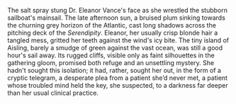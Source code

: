 The salt spray stung Dr. Eleanor Vance's face as she wrestled the stubborn sailboat's mainsail.  The late afternoon sun, a bruised plum sinking towards the churning grey horizon of the Atlantic, cast long shadows across the pitching deck of the *Serendipity*.  Eleanor, her usually crisp blonde hair a tangled mess, gritted her teeth against the wind's icy bite.  The tiny island of Aisling, barely a smudge of green against the vast ocean, was still a good hour's sail away.  Its rugged cliffs, visible only as faint silhouettes in the gathering gloom, promised both refuge and an unsettling mystery.  She hadn't sought this isolation; it had, rather, sought her out, in the form of a cryptic telegram, a desperate plea from a patient she’d never met, a patient whose troubled mind held the key, she suspected, to a darkness far deeper than her usual clinical practice.
